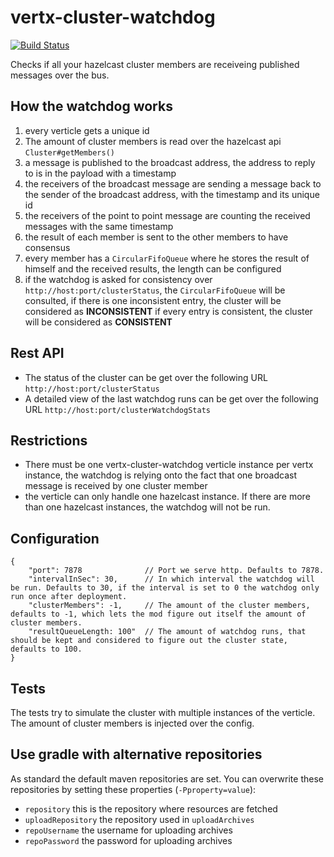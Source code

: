vertx-cluster-watchdog
======================

[![Build Status](https://drone.io/github.com/postit12/vertx-cluster-watchdog/status.png)](https://drone.io/github.com/postit12/vertx-cluster-watchdog/latest)

Checks if all your hazelcast cluster members are receiveing published messages over the bus.

How the watchdog works
----------------------

1. every verticle gets a unique id
1. The amount of cluster members is read over the hazelcast api `Cluster#getMembers()`
1. a message is published to the broadcast address, the address to reply to is in the payload with a timestamp
1. the receivers of the broadcast message are sending a message back to the sender of the broadcast address, with the timestamp and its unique id
1. the receivers of the point to point message are counting the received messages with the same timestamp
1. the result of each member is sent to the other members to have consensus
1. every member has a `CircularFifoQueue` where he stores the result of himself and the received results, the length can be configured
1. if the watchdog is asked for consistency over `http://host:port/clusterStatus`, the `CircularFifoQueue` will be consulted, if there is one inconsistent entry, the cluster will be considered as **INCONSISTENT** if every entry is consistent, the cluster will be considered as **CONSISTENT** 

Rest API
--------

* The status of the cluster can be get over the following URL `http://host:port/clusterStatus`
* A detailed view of the last watchdog runs can be get over the following URL `http://host:port/clusterWatchdogStats`

Restrictions
------------

* There must be one vertx-cluster-watchdog verticle instance per vertx instance, the watchdog is relying onto the fact that one broadcast message is received by one cluster member
* the verticle can only handle one hazelcast instance. If there are more than one hazelcast instances, the watchdog will not be run.

Configuration
-------------

    {
        "port": 7878              // Port we serve http. Defaults to 7878.
        "intervalInSec": 30,      // In which interval the watchdog will be run. Defaults to 30, if the interval is set to 0 the watchdog only run once after deployment. 	                         
        "clusterMembers": -1,     // The amount of the cluster members, defaults to -1, which lets the mod figure out itself the amount of cluster members. 
        "resultQueueLength: 100"  // The amount of watchdog runs, that should be kept and considered to figure out the cluster state, defaults to 100.
    }
    
Tests
-----

The tests try to simulate the cluster with multiple instances of the verticle. The amount of cluster members is injected over the config.

Use gradle with alternative repositories
----------------------------------------

As standard the default maven repositories are set.
You can overwrite these repositories by setting these properties (`-Pproperty=value`):

* `repository` this is the repository where resources are fetched
* `uploadRepository` the repository used in `uploadArchives`
* `repoUsername` the username for uploading archives
* `repoPassword` the password for uploading archives
    

